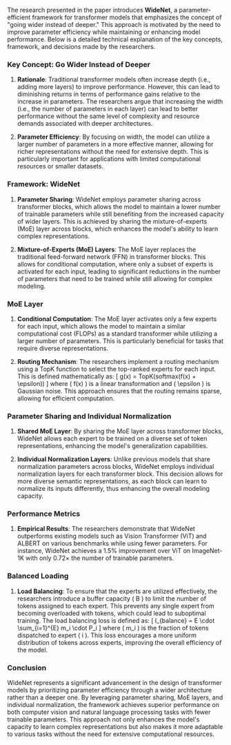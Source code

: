 The research presented in the paper introduces **WideNet**, a parameter-efficient framework for transformer models that emphasizes the concept of "going wider instead of deeper." This approach is motivated by the need to improve parameter efficiency while maintaining or enhancing model performance. Below is a detailed technical explanation of the key concepts, framework, and decisions made by the researchers.

### Key Concept: Go Wider Instead of Deeper

1. **Rationale**: Traditional transformer models often increase depth (i.e., adding more layers) to improve performance. However, this can lead to diminishing returns in terms of performance gains relative to the increase in parameters. The researchers argue that increasing the width (i.e., the number of parameters in each layer) can lead to better performance without the same level of complexity and resource demands associated with deeper architectures.

2. **Parameter Efficiency**: By focusing on width, the model can utilize a larger number of parameters in a more effective manner, allowing for richer representations without the need for extensive depth. This is particularly important for applications with limited computational resources or smaller datasets.

### Framework: WideNet

1. **Parameter Sharing**: WideNet employs parameter sharing across transformer blocks, which allows the model to maintain a lower number of trainable parameters while still benefiting from the increased capacity of wider layers. This is achieved by sharing the mixture-of-experts (MoE) layer across blocks, which enhances the model's ability to learn complex representations.

2. **Mixture-of-Experts (MoE) Layers**: The MoE layer replaces the traditional feed-forward network (FFN) in transformer blocks. This allows for conditional computation, where only a subset of experts is activated for each input, leading to significant reductions in the number of parameters that need to be trained while still allowing for complex modeling.

### MoE Layer

1. **Conditional Computation**: The MoE layer activates only a few experts for each input, which allows the model to maintain a similar computational cost (FLOPs) as a standard transformer while utilizing a larger number of parameters. This is particularly beneficial for tasks that require diverse representations.

2. **Routing Mechanism**: The researchers implement a routing mechanism using a TopK function to select the top-ranked experts for each input. This is defined mathematically as:
   \[
   g(x) = TopK(softmax(f(x) + \epsilon))
   \]
   where \( f(x) \) is a linear transformation and \( \epsilon \) is Gaussian noise. This approach ensures that the routing remains sparse, allowing for efficient computation.

### Parameter Sharing and Individual Normalization

1. **Shared MoE Layer**: By sharing the MoE layer across transformer blocks, WideNet allows each expert to be trained on a diverse set of token representations, enhancing the model's generalization capabilities.

2. **Individual Normalization Layers**: Unlike previous models that share normalization parameters across blocks, WideNet employs individual normalization layers for each transformer block. This decision allows for more diverse semantic representations, as each block can learn to normalize its inputs differently, thus enhancing the overall modeling capacity.

### Performance Metrics

1. **Empirical Results**: The researchers demonstrate that WideNet outperforms existing models such as Vision Transformer (ViT) and ALBERT on various benchmarks while using fewer parameters. For instance, WideNet achieves a 1.5% improvement over ViT on ImageNet-1K with only 0.72× the number of trainable parameters.

### Balanced Loading

1. **Load Balancing**: To ensure that the experts are utilized effectively, the researchers introduce a buffer capacity \( B \) to limit the number of tokens assigned to each expert. This prevents any single expert from becoming overloaded with tokens, which could lead to suboptimal training. The load balancing loss is defined as:
   \[
   l_{balance} = E \cdot \sum_{i=1}^{E} m_i \cdot P_i
   \]
   where \( m_i \) is the fraction of tokens dispatched to expert \( i \). This loss encourages a more uniform distribution of tokens across experts, improving the overall efficiency of the model.

### Conclusion

WideNet represents a significant advancement in the design of transformer models by prioritizing parameter efficiency through a wider architecture rather than a deeper one. By leveraging parameter sharing, MoE layers, and individual normalization, the framework achieves superior performance on both computer vision and natural language processing tasks with fewer trainable parameters. This approach not only enhances the model's capacity to learn complex representations but also makes it more adaptable to various tasks without the need for extensive computational resources.